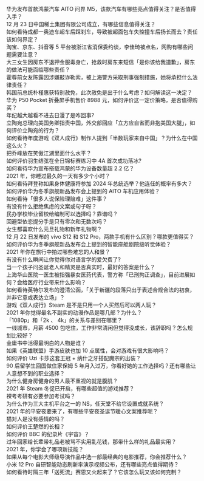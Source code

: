 华为发布首款鸿蒙汽车 AITO 问界 M5，该款汽车有哪些亮点值得关注？是否值得入手？  
12 月 23 日中国稀土集团有限公司成立，有哪些信息值得关注？  
如何看待成都一奥迪车超车后踩刹车，导致被超面包车失控撞车后扬长而去？责任该如何界定？  
淘宝、京东、抖音等 5 平台被浙江省消保委约谈，李佳琦被点名，网购有哪些问题需要注意？  
大三女生因房东不退押金服毒身亡，抢救时房东来短信「是你该给我道歉」，房东的做法可能面临哪些责任？  
霍尊前女友陈露因涉嫌敲诈勒索，被上海警方采取刑事强制措施，她将承担什么法律责任？  
韩国前总统朴槿惠获特别赦免，此次赦免是出于什么考虑？如何解读这一决定？  
华为 P50 Pocket 折叠屏手机售价 8988 元，如何评价这一定价策略，是否值得购买？  
年纪越大越看不进去日漫了是咋回事?  
立陶宛总理向美国务卿指责中国，外交部回应「立方应自省而非抱美国大腿」，如何评价立陶宛的行为？  
如何看待年度游戏《双人成行》制作人提到「半数玩家来自中国」？为什么在中国这么火？  
把乔峰放在笑傲江湖里面什么水平？  
如何评价羽生结弦在全日锦标赛练习中 4A 首次成功落冰?  
如何看待华为宣布搭载鸿蒙的华为设备数量超 2.2 亿？  
2021 年，你睡过最久的一天有多少个小时？  
如何看待拜登称如果身体健康将参加 2024 年总统选举？他连任的概率有多大？  
如何评价华为冬季旗舰新品发布会上提到的 AITO 车机应用体验？  
如何看待「很多人说保险理赔难」这件事？  
有没有什么拒绝焦虑的文案或句子呀？  
民办学校毕业留校给编制可以选择吗？靠谱吗？  
回避型依恋提分手是只有零次和无数次吗？  
女生都喜欢什么元旦礼物和新年礼物啊？  
12 月 22 日发布的 vivo S12 和 S12 Pro，两款手机有什么区别？哪款更值得买？  
如何评价华为冬季旗舰新品发布会上提到的智能座舱剧院级听觉体验？  
2021 年你在旅行中拍过哪些难忘的人和景？  
有没有什么瞬间让你觉得你对语言学的爱欠费了?  
当一个孩子问圣诞老人和精灵是否真实时，最好的答案是什么？  
上海华山医院一医生被指强暴女医药代表，警方称「已刑拘正调查」，目前进展如何？会给医疗行业带来什么影响？  
如何看待英特尔发布的澄清公函，「关于新疆的段落只出于表述合规合法的初衷，并非它意或表达立场」？  
游戏《双人成行》Steam 是不是只用一个人买然后可以两人玩？  
2021 年你觉得最名不副实的动漫作品是哪几部？为什么？  
「1080p」和「2k 、 4k」的关系与差别在哪里？  
一线城市，月薪 4500 包吃住，工作非常清闲但觉得没成长，该辞职吗？怎么规划比较好？  
金庸书中活得最明白的人物是谁？  
如果《英雄联盟》手游皮肤也加 10 点属性，会对游戏有很大影响吗？  
如何评价 Uzi 卡莎这套王冠 + 纳什之牙搭配魔宗的出装？  
90 后留学生回国做住家保姆 5 年月入过万，你看好她的工作选择吗？还有哪些让人意想不到的职业选择？  
为什么健身房健身的男人最不重视的就是腹肌？  
2021 年 Steam 冬促已开启，有哪些超值的游戏推荐？  
裸考考研有必要参加考试吗？  
为什么作为三大主机平台之一的 NS，任天堂不给它设置成就系统？  
2021 年的平安夜要来了，有哪些平安夜圣诞节暖心文案推荐呢？  
猫对人是没有感情的吗？  
如何评价王楚然的长相？  
如何评价 BBC 的纪录片《宇宙》？  
过年回家给长辈带礼品老被骂不实用乱花钱，那带什么样的礼品最实用？  
2021 年，你学会了哪项新技能？  
如果从每个电影大师级导演作品中选一部最经典的电影推荐，你会推荐什么？  
小米 12 Pro 自研智能动态刷新率演示视频公布，还有哪些亮点值得期待？  
如何看待时隔三年「送死流」赛恩又火起来了？它该怎么玩又该如何克制？  
